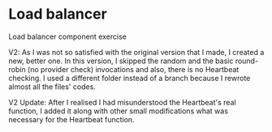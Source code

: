 # Load balancer
Load balancer component exercise

V2: As I was not so satisfied with the original version that I made, I created a new, better one. In this version, I skipped the random and the basic round-robin (no provider check) invocations and also, there is no Heartbeat checking. I used a different folder instead of a branch because I rewrote almost all the files' codes. 

V2 Update: After I realised I had misunderstood the Heartbeat's real function, I added it along with other small modifications what was necessary for the Heartbeat function. 
